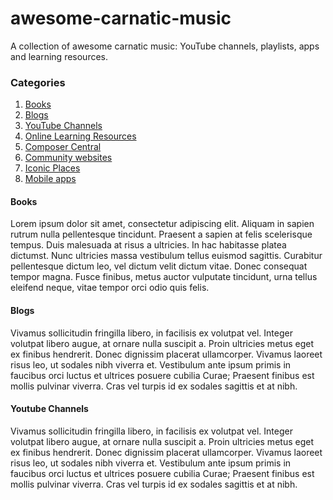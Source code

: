 # awesome-carnatic-music
A collection of awesome carnatic music: YouTube channels, playlists, apps and learning resources.

### Categories
1. [Books](#books)
2. [Blogs](#blogs)
3. [YouTube Channels](#youtube-channels)
4. [Online Learning Resources](#online-learning-resources)
5. [Composer Central](#composer-central)
6. [Community websites](#community-websites)
7. [Iconic Places](#iconic-places)
8. [Mobile apps](#mobile-apps)

#### Books
Lorem ipsum dolor sit amet, consectetur adipiscing elit. Aliquam in sapien rutrum nulla pellentesque tincidunt. Praesent a sapien at felis scelerisque tempus. Duis malesuada at risus a ultricies. In hac habitasse platea dictumst. Nunc ultricies massa vestibulum tellus euismod sagittis. Curabitur pellentesque dictum leo, vel dictum velit dictum vitae. Donec consequat tempor magna. Fusce finibus, metus auctor vulputate tincidunt, urna tellus eleifend neque, vitae tempor orci odio quis felis.

#### Blogs
Vivamus sollicitudin fringilla libero, in facilisis ex volutpat vel. Integer volutpat libero augue, at ornare nulla suscipit a. Proin ultricies metus eget ex finibus hendrerit. Donec dignissim placerat ullamcorper. Vivamus laoreet risus leo, ut sodales nibh viverra et. Vestibulum ante ipsum primis in faucibus orci luctus et ultrices posuere cubilia Curae; Praesent finibus est mollis pulvinar viverra. Cras vel turpis id ex sodales sagittis et at nibh.

#### Youtube Channels
Vivamus sollicitudin fringilla libero, in facilisis ex volutpat vel. Integer volutpat libero augue, at ornare nulla suscipit a. Proin ultricies metus eget ex finibus hendrerit. Donec dignissim placerat ullamcorper. Vivamus laoreet risus leo, ut sodales nibh viverra et. Vestibulum ante ipsum primis in faucibus orci luctus et ultrices posuere cubilia Curae; Praesent finibus est mollis pulvinar viverra. Cras vel turpis id ex sodales sagittis et at nibh.
